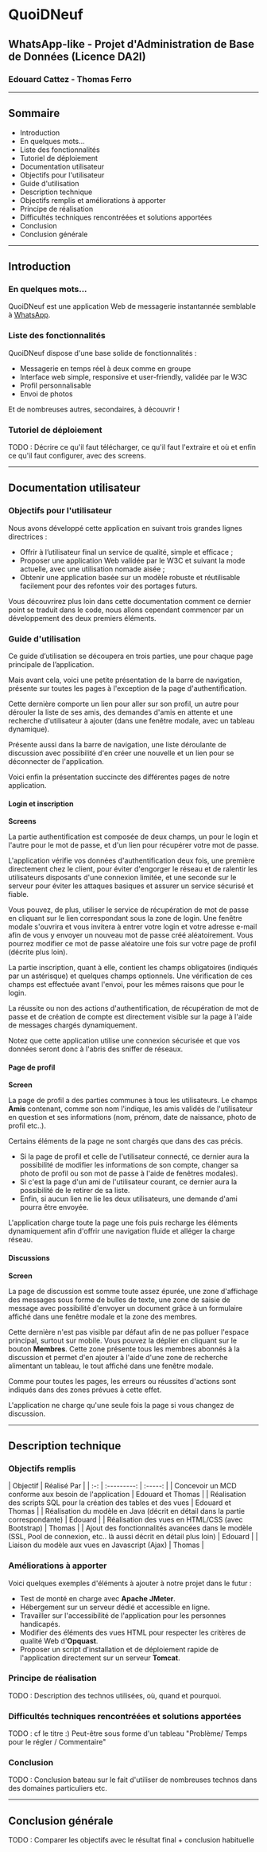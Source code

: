 # QuoiDNeuf
## WhatsApp-like - Projet d'Administration de Base de Données (Licence DA2I)
### Edouard Cattez - Thomas Ferro

---------------------

## Sommaire

- Introduction
 - En quelques mots...
 - Liste des fonctionnalités
 - Tutoriel de déploiement
- Documentation utilisateur
 - Objectifs pour l'utilisateur
 - Guide d'utilisation
- Description technique
 - Objectifs remplis et améliorations à apporter
 - Principe de réalisation
 - Difficultés techniques rencontréées et solutions apportées
 - Conclusion
- Conclusion générale

---------------------
## Introduction

### En quelques mots...

QuoiDNeuf est une application Web de messagerie instantannée semblable à [WhatsApp](www.whatsapp.com).

### Liste des fonctionnalités

QuoiDNeuf dispose d'une base solide de fonctionnalités :

- Messagerie en temps réel à deux comme en groupe
- Interface web simple, responsive et user-friendly, validée par le W3C
- Profil personnalisable
- Envoi de photos

Et de nombreuses autres, secondaires, à découvrir !

### Tutoriel de déploiement

TODO : Décrire ce qu'il faut télécharger, ce qu'il faut l'extraire et où et enfin ce qu'il faut configurer, avec des screens.

---------------------

## Documentation utilisateur

### Objectifs pour l'utilisateur

Nous avons développé cette application en suivant trois grandes lignes directrices :
- Offrir à l’utilisateur final un service de qualité, simple et efficace ;
- Proposer une application Web validée par le W3C et suivant la mode actuelle, avec une utilisation nomade aisée ;
- Obtenir une application basée sur un modèle robuste et réutilisable facilement pour des refontes voir des portages futurs.

Vous découvrirez plus loin dans cette documentation comment ce dernier point se traduit dans le code, nous allons cependant commencer par un développement des deux premiers éléments.

### Guide d'utilisation

Ce guide d’utilisation se découpera en trois parties, une pour chaque page principale de l’application.

Mais avant cela, voici une petite présentation de la barre de navigation, présente sur toutes les pages à l'exception de la page d'authentification.

Cette dernière comporte un lien pour aller sur son profil, un autre pour dérouler la liste de ses amis, des demandes d'amis en attente et une recherche d'utilisateur à ajouter (dans une fenêtre modale, avec un tableau dynamique).

Présente aussi dans la barre de navigation, une liste déroulante de discussion avec possibilité d'en créer une nouvelle et un lien pour se déconnecter de l'application.

Voici enfin la présentation succincte des différentes pages de notre application.

#### Login et inscription

**Screens**

La partie authentification est composée de deux champs, un pour le login et l'autre pour le mot de passe, et d'un lien pour récupérer votre mot de passe. 

L'application vérifie vos données d'authentification deux fois, une première directement chez le client, pour éviter d'engorger le réseau et de ralentir les utilisateurs disposants d'une connexion limitée, et une seconde sur le serveur pour éviter les attaques basiques et assurer un service sécurisé et fiable.

Vous pouvez, de plus, utiliser le service de récupération de mot de passe en cliquant sur le lien correspondant sous la zone de login. Une fenêtre modale s'ouvrira et vous invitera à entrer votre login et votre adresse e-mail afin de vous y envoyer un nouveau mot de passe créé aléatoirement. Vous pourrez modifier ce mot de passe aléatoire une fois sur votre page de profil (décrite plus loin).

La partie inscription, quant à elle, contient les champs obligatoires (indiqués par un astérisque) et quelques champs optionnels. Une vérification de ces champs est effectuée avant l'envoi, pour les mêmes raisons que pour le login.

La réussite ou non des actions d'authentification, de récupération de mot de passe et de création de compte est directement visible sur la page à l'aide de messages chargés dynamiquement. 

Notez que cette application utilise une connexion sécurisée et que vos données seront donc à l'abris des sniffer de réseaux.

#### Page de profil

**Screen**

La page de profil a des parties communes à tous les utilisateurs.
Le champs **Amis** contenant, comme son nom l'indique, les amis validés de l'utilisateur en question et ses informations (nom, prénom, date de naissance, photo de profil etc..).

Certains éléments de la page ne sont chargés que dans des cas précis. 
- Si la page de profil et celle de l'utilisateur connecté, ce dernier aura la possibilité de modifier les informations de son compte, changer sa photo de profil ou son mot de passe à l'aide de fenêtres modales).
- Si c'est la page d'un ami de l'utilisateur courant, ce dernier aura la possibilité de le retirer de sa liste.
- Enfin, si aucun lien ne lie les deux utilisateurs, une demande d'ami pourra être envoyée.

L'application charge toute la page une fois puis recharge les éléments dynamiquement afin d'offrir une navigation fluide et alléger la charge réseau.

#### Discussions

**Screen**

La page de discussion est somme toute assez épurée, une zone d'affichage des messages sous forme de bulles de texte, une zone de saisie de message avec possibilité d'envoyer un document grâce à un formulaire affiché dans une fenêtre modale et la zone des membres.

Cette dernière n'est pas visible par défaut afin de ne pas polluer l'espace principal, surtout sur mobile. Vous pouvez la déplier en cliquant sur le bouton **Membres**. Cette zone présente tous les membres abonnés à la discussion et permet d'en ajouter à l'aide d'une zone de recherche alimentant un tableau, le tout affiché dans une fenêtre modale.

Comme pour toutes les pages, les erreurs ou réussites d'actions sont indiqués dans des zones prévues à cette effet. 

L'application ne charge qu'une seule fois la page si vous changez de discussion.

---------------------

## Description technique

### Objectifs remplis

| Objectif | Réalisé Par |
| :-: | :---------: | :-----: |
| Concevoir un MCD conforme aux besoin de l'application | Edouard et Thomas | 
| Réalisation des scripts SQL pour la création des tables et des vues  |  Edouard et Thomas |
| Réalisation du modèle en Java (décrit en détail dans la partie correspondante) | Edouard |
| Réalisation des vues en HTML/CSS (avec Bootstrap) | Thomas | 
| Ajout des fonctionnalités avancées dans le modèle (SSL, Pool de connexion, etc.. là aussi décrit en détail plus loin) | Edouard |
| Liaison du modèle aux vues en Javascript (Ajax) | Thomas |

### Améliorations à apporter

Voici quelques exemples d'éléments à ajouter à notre projet dans le futur :
- Test de monté en charge avec **Apache JMeter**.
- Hébergement sur un serveur dédié et accessible en ligne.
- Travailler sur l'accessibilité de l'application pour les personnes handicapés.
- Modifier des éléments des vues HTML pour respecter les critères de qualité Web d'**Opquast**.
- Proposer un script d'installation et de déploiement rapide de l'application directement sur un serveur **Tomcat**.

### Principe de réalisation

TODO : Description des technos utilisées, où, quand et pourquoi.

### Difficultés techniques rencontréées et solutions apportées

TODO : cf le titre :) Peut-être sous forme d'un tableau "Problème/ Temps pour le régler / Commentaire"

### Conclusion

TODO : Conclusion bateau sur le fait d'utiliser de nombreuses technos dans des domaines particuliers etc.

---------------------

## Conclusion générale

TODO : Comparer les objectifs avec le résultat final + conclusion habituelle
